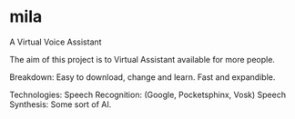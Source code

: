 # mila
 A Virtual Voice Assistant

 The aim of this project is to Virtual Assistant available for more people.

 Breakdown:
    Easy to download, change and learn.
    Fast and expandible.

Technologies:
    Speech Recognition: (Google, Pocketsphinx, Vosk)
    Speech Synthesis:
    Some sort of AI.
